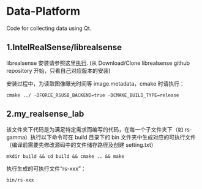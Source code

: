 # Data-Platform

Code for collecting data using Qt.

## 1.IntelRealSense/librealsense

librealsense 安装请参照这里[执行](https://github.com/IntelRealSense/librealsense/blob/master/doc/installation.md).
(从 Download/Clone librealsense github repository 开始，只看自己对应版本的安装)

安装过程中，为读取图像曝光时间等 image.metadata，cmake 时请执行：

```shell
cmake ../ -DFORCE_RSUSB_BACKEND=true -DCMAKE_BUILD_TYPE=release
```

## 2.my_realsense_lab

该文件夹下代码是为满足特定需求而编写的代码，在每一个子文件夹下（如 rs-gamma）执行以下命令可在 build 目录下的 bin 文件夹中生成对应的可执行文件（编译前需要先修改源码中的文件储存路径及创建 setting.txt）

```shell
mkdir build && cd build && cmake .. && make
```

执行生成的可执行文件“rs-xxx”：

```shell
bin/rs-xxx
```
